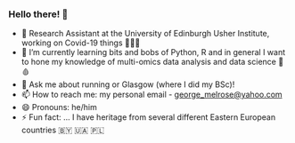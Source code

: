 ### Hello there! 👋

- 🔭 Research Assistant at the University of Edinburgh Usher Institute, working on Covid-19 things 🦠🇬🇧 
- 🌱 I’m currently learning bits and bobs of Python, R and in general I want to hone my knowledge of multi-omics data analysis and data science 🧬 🩸 
- 💬 Ask me about running or Glasgow (where I did my BSc)!
- 📫 How to reach me: my personal email - george_melrose@yahoo.com
- 😄 Pronouns: he/him
- ⚡ Fun fact: ... I have heritage from several different Eastern European countries 🇧🇾 🇺🇦 🇵🇱

